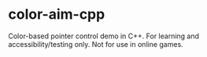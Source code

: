# color-aim-cpp
Color-based pointer control demo in C++. For learning and accessibility/testing only. Not for use in online games.
